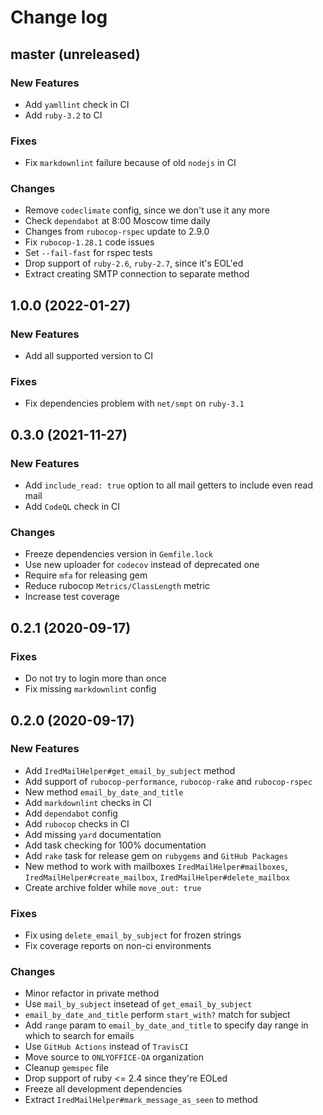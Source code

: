 # Change log

## master (unreleased)

### New Features

* Add `yamllint` check in CI
* Add `ruby-3.2` to CI

### Fixes

* Fix `markdownlint` failure because of old `nodejs` in CI

### Changes

* Remove `codeclimate` config, since we don't use it any more
* Check `dependabot` at 8:00 Moscow time daily
* Changes from `rubocop-rspec` update to 2.9.0
* Fix `rubocop-1.28.1` code issues
* Set `--fail-fast` for rspec tests
* Drop support of `ruby-2.6`, `ruby-2.7`, since it's EOL'ed
* Extract creating SMTP connection to separate method

## 1.0.0 (2022-01-27)

### New Features

* Add all supported version to CI

### Fixes

* Fix dependencies problem with `net/smpt` on `ruby-3.1`

## 0.3.0 (2021-11-27)

### New Features

* Add `include_read: true` option to all mail getters to include even read mail
* Add `CodeQL` check in CI

### Changes

* Freeze dependencies version in `Gemfile.lock`
* Use new uploader for `codecov` instead of deprecated one
* Require `mfa` for releasing gem
* Reduce rubocop `Metrics/ClassLength` metric
* Increase test coverage

## 0.2.1 (2020-09-17)

### Fixes

* Do not try to login more than once
* Fix missing `markdownlint` config

## 0.2.0 (2020-09-17)

### New Features

* Add `IredMailHelper#get_email_by_subject` method
* Add support of `rubocop-performance`,
  `rubocop-rake` and `rubocop-rspec`
* New method `email_by_date_and_title`
* Add `markdownlint` checks in CI
* Add `dependabot` config
* Add `rubocop` checks in CI
* Add missing `yard` documentation
* Add task checking for 100% documentation
* Add `rake` task for release gem on `rubygems`
  and `GitHub Packages`
* New method to work with mailboxes `IredMailHelper#mailboxes`,
  `IredMailHelper#create_mailbox`, `IredMailHelper#delete_mailbox`
* Create archive folder while `move_out: true`

### Fixes

* Fix using `delete_email_by_subject` for frozen strings
* Fix coverage reports on non-ci environments

### Changes

* Minor refactor in private method
* Use `mail_by_subject` insetead of `get_email_by_subject`
* `email_by_date_and_title` perform `start_with?` match for subject
* Add `range` param to `email_by_date_and_title` to specify day
  range in which to search for emails
* Use `GitHub Actions` instead of `TravisCI`
* Move source to `ONLYOFFICE-QA` organization
* Cleanup `gemspec` file
* Drop support of ruby <= 2.4 since they're EOLed
* Freeze all development dependencies
* Extract `IredMailHelper#mark_message_as_seen` to method
